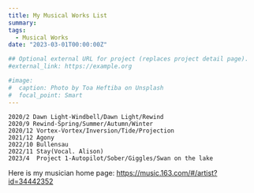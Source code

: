 ```yaml
---
title: My Musical Works List
summary: 
tags:
  - Musical Works
date: "2023-03-01T00:00:00Z"

## Optional external URL for project (replaces project detail page).
#external_link: https://example.org

#image:
#  caption: Photo by Toa Heftiba on Unsplash
#  focal_point: Smart
---
```


	2020/2 Dawn Light-Windbell/Dawn Light/Rewind
	2020/9 Rewind-Spring/Summer/Autumn/Winter
	2020/12 Vortex-Vortex/Inversion/Tide/Projection
	2021/12 Agony
	2022/10 Bullensau
	2022/11 Stay(Vocal. Alison)
	2023/4	Project 1-Autopilot/Sober/Giggles/Swan on the lake

  Here is my musician home page:
  https://music.163.com/#/artist?id=34442352
